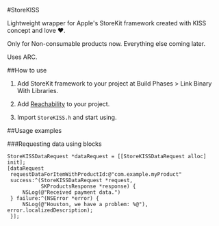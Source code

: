 #StoreKISS

Lightweight wrapper for Apple's StoreKit framework created with KISS concept and love ❤.

Only for Non-consumable products now. Everything else coming later.

Uses ARC.

##How to use

1. Add StoreKit framework to your project at Build Phases > Link Binary With Libraries.

1. Add [Reachability](https://github.com/tonymillion/Reachability) to your project.

1. Import `StoreKISS.h` and start using.

##Usage examples

###Requesting data using blocks

	StoreKISSDataRequest *dataRequest = [[StoreKISSDataRequest alloc] init];
	[dataRequest
	 requestDataForItemWithProductId:@"com.example.myProduct"
	 success:^(StoreKISSDataRequest *request,
			   SKProductsResponse *response) {
         NSLog(@"Received payment data.")
	 } failure:^(NSError *error) {
         NSLog(@"Houston, we have a problem: %@"), error.localizedDescription); 
	 }];